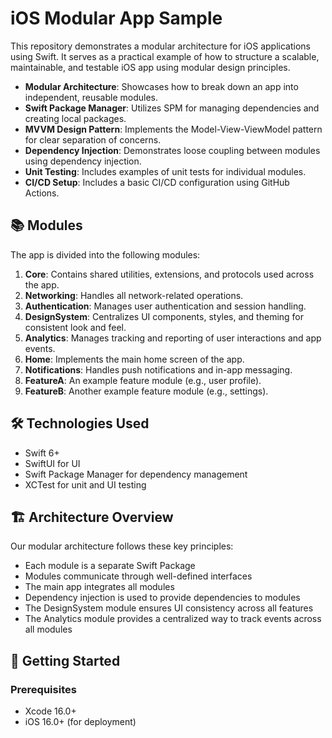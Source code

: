 # iOS Modular App Sample
This repository demonstrates a modular architecture for iOS applications using Swift. It serves as a practical example of how to structure a scalable, maintainable, and testable iOS app using modular design principles.

- **Modular Architecture**: Showcases how to break down an app into independent, reusable modules.
- **Swift Package Manager**: Utilizes SPM for managing dependencies and creating local packages.
- **MVVM Design Pattern**: Implements the Model-View-ViewModel pattern for clear separation of concerns.
- **Dependency Injection**: Demonstrates loose coupling between modules using dependency injection.
- **Unit Testing**: Includes examples of unit tests for individual modules.
- **CI/CD Setup**: Includes a basic CI/CD configuration using GitHub Actions.

## 📚 Modules

The app is divided into the following modules:

1. **Core**: Contains shared utilities, extensions, and protocols used across the app.
2. **Networking**: Handles all network-related operations.
3. **Authentication**: Manages user authentication and session handling.
4. **DesignSystem**: Centralizes UI components, styles, and theming for consistent look and feel.
5. **Analytics**: Manages tracking and reporting of user interactions and app events.
6. **Home**: Implements the main home screen of the app.
7. **Notifications**: Handles push notifications and in-app messaging.
8. **FeatureA**: An example feature module (e.g., user profile).
9. **FeatureB**: Another example feature module (e.g., settings).

## 🛠 Technologies Used

- Swift 6+
- SwiftUI for UI
- Swift Package Manager for dependency management
- XCTest for unit and UI testing

## 🏗 Architecture Overview

Our modular architecture follows these key principles:

- Each module is a separate Swift Package
- Modules communicate through well-defined interfaces
- The main app integrates all modules
- Dependency injection is used to provide dependencies to modules
- The DesignSystem module ensures UI consistency across all features
- The Analytics module provides a centralized way to track events across all modules

## 🚀 Getting Started

### Prerequisites

- Xcode 16.0+
- iOS 16.0+ (for deployment)
